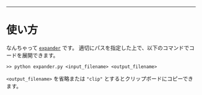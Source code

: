 _____

# 使い方

なんちゃって [`expander`](https://github.com/titan-23/Library_py/blob/main/expander.py) です。
適切にパスを指定した上で、以下のコマンドでコードを展開できます。

`>> python expander.py <input_filename> <output_filename>`

`<output_filename>` を省略または `"clip"` とするとクリップボードにコピーできます。

